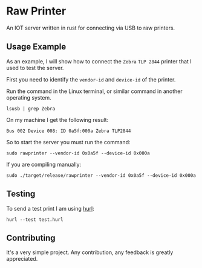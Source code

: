 # Raw Printer
An IOT server written in rust for connecting via USB to raw printers.

## Usage Example
As an example, I will show how to connect the `Zebra` `TLP 2844` printer that
I used to test the server.

First you need to identify the `vendor-id` and `device-id` of the printer.

Run the command in the Linux terminal, or similar command in another operating
system.
```
lsusb | grep Zebra
```

On my machine I get the following result:
```
Bus 002 Device 008: ID 0a5f:000a Zebra TLP2844
```

So to start the server you must run the command:
```
sudo rawprinter --vendor-id 0x0a5f --device-id 0x000a
```

If you are compiling manually:
```
sudo ./target/release/rawprinter --vendor-id 0x0a5f --device-id 0x000a
```

## Testing
To send a test print I am using [hurl](https://hurl.dev/):
```
hurl --test test.hurl
```

## Contributing
It's a very simple project.
Any contribution, any feedback is greatly appreciated.
